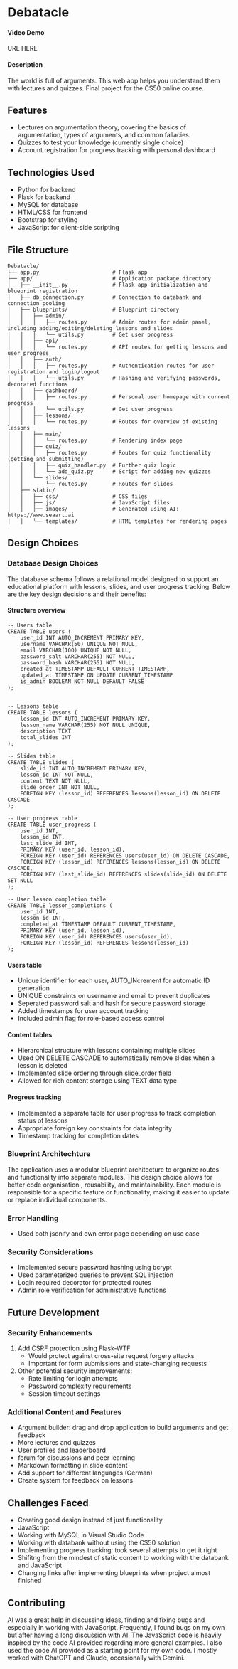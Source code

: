 # Debatacle

#### Video Demo

URL HERE

#### Description

The world is full of arguments. This web app helps you understand them with lectures and quizzes.
Final project for the CS50 online course.

## Features

- Lectures on argumentation theory, covering the basics of argumentation, types of arguments, and common fallacies.
- Quizzes to test your knowledge (currently single choice)
- Account registration for progress tracking with personal dashboard

## Technologies Used

- Python for backend
- Flask for backend
- MySQL for database
- HTML/CSS for frontend
- Bootstrap for styling
- JavaScript for client-side scripting

## File Structure

```
Debatacle/
├── app.py                       # Flask app
├── app/                         # Application package directory
│   ├── __init__.py              # Flask app initialization and blueprint registration
│   ├── db_connection.py         # Connection to databank and connection pooling
│   ├── blueprints/              # Blueprint directory
│   │   ├── admin/
│   │   │   ├── routes.py        # Admin routes for admin panel, including adding/editing/deleting lessons and slides
│   │   │   └── utils.py         # Get user progress
│   │   ├── api/
│   │   │   └── routes.py        # API routes for getting lessons and user progress
│   │   ├── auth/
│   │   │   ├── routes.py        # Authentication routes for user registration and login/logout
│   │   │   └── utils.py         # Hashing and verifying passwords, decorated functions
│   │   ├── dashboard/
│   │   │   ├── routes.py        # Personal user homepage with current progress
│   │   │   └── utils.py         # Get user progress
│   │   ├── lessons/
│   │   │   └── routes.py        # Routes for overview of existing lessons
│   │   ├── main/
│   │   │   └── routes.py        # Rendering index page
│   │   ├── quiz/
│   │   │   ├── routes.py        # Routes for quiz functionality (getting and submitting)
│   │   │   ├── quiz_handler.py  # Further quiz logic
│   │   │   └── add_quiz.py      # Script for adding new quizzes
│   │   └── slides/
│   │       └── routes.py        # Routes for slides
│   ├── static/
│   │   ├── css/                 # CSS files
│   │   ├── js/                  # JavaScript files
│   │   ├── images/              # Generated using AI: https://www.seaart.ai
│   │   └── templates/           # HTML templates for rendering pages
```

## Design Choices

### Database Design Choices

The database schema follows a relational model designed to support an educational platform with lessons, slides, and user progress tracking. Below are the key design decisions and their benefits:

#### Structure overview

```MySQL
-- Users table
CREATE TABLE users (
    user_id INT AUTO_INCREMENT PRIMARY KEY,
    username VARCHAR(50) UNIQUE NOT NULL,
    email VARCHAR(100) UNIQUE NOT NULL,
    password_salt VARCHAR(255) NOT NULL,
    password_hash VARCHAR(255) NOT NULL,
    created_at TIMESTAMP DEFAULT CURRENT_TIMESTAMP,
    updated_at TIMESTAMP ON UPDATE CURRENT_TIMESTAMP
    is_admin BOOLEAN NOT NULL DEFAULT FALSE
);


-- Lessons table
CREATE TABLE lessons (
    lesson_id INT AUTO_INCREMENT PRIMARY KEY,
    lesson_name VARCHAR(255) NOT NULL UNIQUE,
    description TEXT
	total_slides INT
);

-- Slides table 
CREATE TABLE slides (
    slide_id INT AUTO_INCREMENT PRIMARY KEY,
    lesson_id INT NOT NULL,
    content TEXT NOT NULL,
    slide_order INT NOT NULL,
    FOREIGN KEY (lesson_id) REFERENCES lessons(lesson_id) ON DELETE CASCADE
);

-- User progress table 
CREATE TABLE user_progress (
    user_id INT,
    lesson_id INT,
    last_slide_id INT,
    PRIMARY KEY (user_id, lesson_id),
    FOREIGN KEY (user_id) REFERENCES users(user_id) ON DELETE CASCADE,
    FOREIGN KEY (lesson_id) REFERENCES lessons(lesson_id) ON DELETE CASCADE,
    FOREIGN KEY (last_slide_id) REFERENCES slides(slide_id) ON DELETE SET NULL
);

-- User lesson completion table
CREATE TABLE lesson_completions (
    user_id INT,
    lesson_id INT,
    completed_at TIMESTAMP DEFAULT CURRENT_TIMESTAMP,
    PRIMARY KEY (user_id, lesson_id),
    FOREIGN KEY (user_id) REFERENCES users(user_id),
    FOREIGN KEY (lesson_id) REFERENCES lessons(lesson_id)
);
```

#### Users table

- Unique identifier for each user, AUTO_INcrement for automatic ID generation
- UNIQUE constraints on username and email to prevent duplicates
- Seperated password salt and hash for secure password storage
- Added timestamps for user account tracking
- Included admin flag for role-based access control

#### Content tables

- Hierarchical structure with lessons containing multiple slides
- Used ON DELETE CASCADE to automatically remove slides when a lesson is deleted
- Implemented slide ordering through slide_order field
- Allowed for rich content storage using TEXT data type

#### Progress tracking

- Implemented a separate table for user progress to track completion status of lessons  
- Appropriate foreign key constraints for data integrity
- Timestamp tracking for completion dates

### Blueprint Architechture

The application uses a modular blueprint architecture to organize routes and functionality into separate modules. This design choice allows for better code organisation , reusability, and maintainability. Each module is responsible for a specific feature or functionality, making it easier to update or replace individual components.

### Error Handling

- Used both jsonify and own error page depending on use case

### Security Considerations

- Implemented secure password hashing using bcrypt
- Used parameterized queries to prevent SQL injection
- Login required decorator for protected routes
- Admin role verification for administrative functions

## Future Development

### Security Enhancements

1. Add CSRF protection using Flask-WTF
    - Would protect against cross-site request forgery attacks
    - Important for form submissions and state-changing requests
2. Other potential security improvements:
    - Rate limiting for login attempts
    - Password complexity requirements
    - Session timeout settings

### Additional Content and Features

- Argument builder: drag and drop application to build arguments and get feedback
- More lectures and quizzes
- User profiles and leaderboard
- forum for discussions and peer learning
- Markdown formatting in slide content
- Add support for different languages (German)
- Create system for feedback on lessons

## Challenges Faced

- Creating good design instead of just functionality
- JavaScript
- Working with MySQL in Visual Studio Code
- Working with databank without using the CS50 solution
- Implementing progress tracking: took several attempts to get it right
- Shifitng from the mindest of static content to working with the databank and JavaScript
- Changing links after implementing blueprints when project almost finished

## Contributing

AI was a great help in discussing ideas, finding and fixing bugs and especially in working with JavaScript. Frequently, I found bugs on my own but after having a long discussion with AI. The JavaScript code is heavily inspired by the code AI provided regarding more general examples. I also used the code AI provided as a starting point for my own code. I mostly worked with ChatGPT and Claude, occasionally with Gemini.
